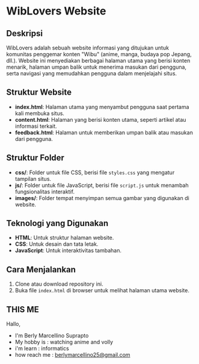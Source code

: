 # WibLovers Website

## Deskripsi
WibLovers adalah sebuah website informasi yang ditujukan untuk komunitas penggemar konten "Wibu" 
(anime, manga, budaya pop Jepang, dll.). Website ini menyediakan berbagai halaman utama yang berisi konten menarik, 
halaman umpan balik untuk menerima masukan dari pengguna, serta navigasi yang memudahkan pengguna dalam menjelajahi situs.

## Struktur Website
- **index.html**: Halaman utama yang menyambut pengguna saat pertama kali membuka situs.
- **content.html**: Halaman yang berisi konten utama, seperti artikel atau informasi terkait.
- **feedback.html**: Halaman untuk memberikan umpan balik atau masukan dari pengguna.

## Struktur Folder
- **css/**: Folder untuk file CSS, berisi file `styles.css` yang mengatur tampilan situs.
- **js/**: Folder untuk file JavaScript, berisi file `script.js` untuk menambah fungsionalitas interaktif.
- **images/**: Folder tempat menyimpan semua gambar yang digunakan di website.

## Teknologi yang Digunakan
- **HTML**: Untuk struktur halaman website.
- **CSS**: Untuk desain dan tata letak.
- **JavaScript**: Untuk interaktivitas tambahan.

## Cara Menjalankan
1. Clone atau download repository ini.
2. Buka file `index.html` di browser untuk melihat halaman utama website.

## THIS ME
Hallo,
- I'm Berly Marcellino Suprapto
- My hobby is : watching anime and volly
- i'm learn : informatics
- how reach me : berlymarcellino25@gmail.com
